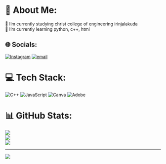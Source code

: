 # 💫 About Me:
🔭 I’m currently studying christ college of engineering irinjalakuda <br>🌱 I’m currently learning python, c++, html


## 🌐 Socials:
[![Instagram](https://img.shields.io/badge/Instagram-%23E4405F.svg?logo=Instagram&logoColor=white)](https://instagram.com/bevan_biju) [![email](https://img.shields.io/badge/Email-D14836?logo=gmail&logoColor=white)](mailto:bevanbiju.dev@gmail.com) 

# 💻 Tech Stack:
![C++](https://img.shields.io/badge/c++-%2300599C.svg?style=plastic&logo=c%2B%2B&logoColor=white) ![JavaScript](https://img.shields.io/badge/javascript-%23323330.svg?style=plastic&logo=javascript&logoColor=%23F7DF1E) ![Canva](https://img.shields.io/badge/Canva-%2300C4CC.svg?style=plastic&logo=Canva&logoColor=white) ![Adobe](https://img.shields.io/badge/adobe-%23FF0000.svg?style=plastic&logo=adobe&logoColor=white)
# 📊 GitHub Stats:
![](https://github-readme-stats.vercel.app/api?username=bevanbiju&theme=dark&hide_border=false&include_all_commits=false&count_private=false)<br/>
![](https://nirzak-streak-stats.vercel.app/?user=bevanbiju&theme=dark&hide_border=false)<br/>
![](https://github-readme-stats.vercel.app/api/top-langs/?username=bevanbiju&theme=dark&hide_border=false&include_all_commits=false&count_private=false&layout=compact)

---
[![](https://visitcount.itsvg.in/api?id=bevanbiju&icon=0&color=0)](https://visitcount.itsvg.in)

<!-- Proudly created with GPRM ( https://gprm.itsvg.in ) -->
